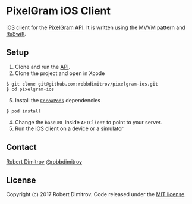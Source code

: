 # PixelGram iOS Client

iOS client for the [PixelGram API](https://github.com/robbdimitrov/pixelgram-api).
It is written using the [MVVM](https://en.wikipedia.org/wiki/Model%E2%80%93view%E2%80%93viewmodel)
pattern and [RxSwift](https://github.com/ReactiveX/RxSwift).

## Setup

1. Clone and run the [API](https://github.com/robbdimitrov/pixelgram-api).
2. Clone the project and open in Xcode

```
$ git clone git@github.com:robbdimitrov/pixelgram-ios.git
$ cd pixelgram-ios
```

5. Install the [`CocoaPods`](https://cocoapods.org/) dependencies

```
$ pod install
```

4. Change the `baseURL` inside `APIClient` to point to your server.
5. Run the iOS client on a device or a simulator

## Contact

[Robert Dimitrov](http://robbdimitrov.com)
[@robbdimitrov](https://twitter.com/robbdimitrov)

## License

Copyright (c) 2017 Robert Dimitrov. Code released under the [MIT license](LICENSE).

